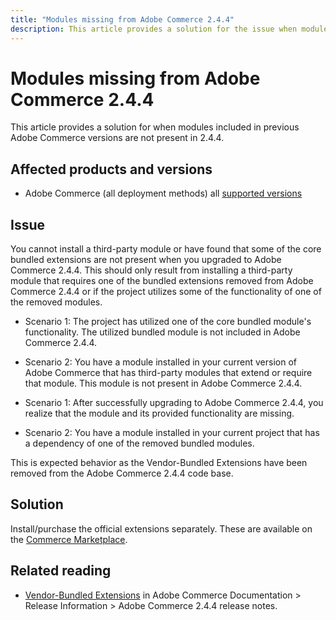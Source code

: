 ```yaml
---
title: "Modules missing from Adobe Commerce 2.4.4"
description: This article provides a solution for the issue when modules included in previous Adobe Commerce versions are not present in 2.4.4.
---
```


# Modules missing from Adobe Commerce 2.4.4

This article provides a solution for when modules included in previous Adobe Commerce versions are not present in 2.4.4.

## Affected products and versions

* Adobe Commerce (all deployment methods) all  [supported versions](https://www.adobe.com/content/dam/cc/en/legal/terms/enterprise/pdfs/Adobe-Commerce-Software-Lifecycle-Policy.pdf)

## Issue

You cannot install a third-party module or have found that some of the core bundled extensions are not present when you upgraded to Adobe Commerce 2.4.4. This should only result from installing a third-party module that requires one of the bundled extensions removed from Adobe Commerce 2.4.4 or if the project utilizes some of the functionality of one of the removed modules.

* Scenario 1: The project has utilized one of the core bundled module's functionality. The utilized bundled module is not included in Adobe Commerce 2.4.4. 

* Scenario 2: You have a module installed in your current version of Adobe Commerce that has third-party modules that extend or require that module. This module is not present in Adobe Commerce 2.4.4. 

* Scenario 1: After successfully upgrading to Adobe Commerce 2.4.4, you realize that the module and its provided functionality are missing.

* Scenario 2: You have a module installed in your current project that has a dependency of one of the removed bundled modules.

This is expected behavior as the Vendor-Bundled Extensions have been removed from the Adobe Commerce 2.4.4 code base. 

## Solution

Install/purchase the official extensions separately. These are available on the [Commerce Marketplace](https://marketplace.magento.com/extensions.html).

## Related reading

* [Vendor-Bundled Extensions](https://experienceleague.adobe.com/docs/commerce-operations/release/notes/adobe-commerce/2-4-4.html?#vendor-bundled-extensions) in Adobe Commerce Documentation > Release Information > Adobe Commerce 2.4.4 release notes.
